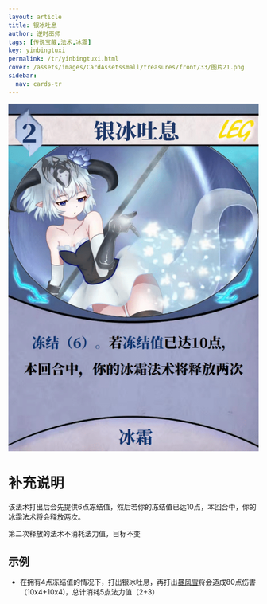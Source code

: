 ```yaml
---
layout: article
title: 银冰吐息
author: 逆时巫师
tags: [传说宝藏,法术,冰霜]
key: yinbingtuxi
permalink: /tr/yinbingtuxi.html
cover: /assets/images/CardAssetssmall/treasures/front/33/图片21.png
sidebar:
  nav: cards-tr
---
```

![](/assets/images/CardAssets/treasures/front/33/图片21.png)

# 补充说明
该法术打出后会先提供6点冻结值，然后若你的冻结值已达10点，本回合中，你的冰霜法术将会释放两次。

第二次释放的法术不消耗法力值，目标不变

## 示例
* 在拥有4点冻结值的情况下，打出银冰吐息，再打出[暴风雪](/tr/baofengxue.html)将会造成80点伤害（10x4+10x4)，总计消耗5点法力值（2+3）